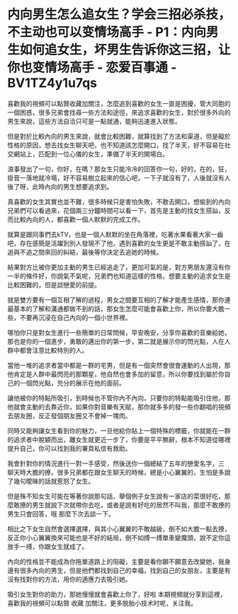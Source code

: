 # 内向男生怎么追女生？学会三招必杀技，不主动也可以变情场高手 - P1：内向男生如何追女生，坏男生告诉你这三招，让你也变情场高手 - 恋爱百事通 - BV1TZ4y1u7qs

喜歡我的視頻可以點贊收藏加關注，怎麼追到喜歡的女生一直是困擾，管大同胞的一個困惑，很多兄弟會找尋一些方法和途徑，來追求喜歡的女生，對於很多外向的男生來說，這些方法自洽只可是一點就通，能夠迅速進入狀態。

但是對於比較內向的男生來說，就會比較困難，就算找到了方法和渠道，但是礙於性格的原因，想去找女生聊天吧，也不知道該怎麼開口，找了半天，好不容易在社交網站上，匹配到一位心儀的女生，準備了半天的開場白。

浪事發出了一句，你好，在嗎？那女生只能冷冷的回答你一句，好的，在的，狂，掛音一落地就冷場，好不容易樹立起來的信心吧，一下子就沒有了，人後就沒有人後了呀，此時內向的男生想要追求到。

真喜歡的女生其實也並不難，很多時候只是害怕失敗，不敢去開口，想偷到的內向兄弟們可以看過來，花個兩三分鐘時間可以看一下，首先是主動的找女生搭訕，反而比較內向的人，都喜歡一個人默默的完成工作。

就算是跟同事們去kTV，也是一個人默默的坐在角落裡，吃著水果看著大家一齒吧，存在感簡是活躍到別人發現不了他，遇到喜歡的女生更是不敢主動搭訕了，在追與不追之間來回的糾結，最後等你決定去追她的時候。

結果對方比被你更加主動的男生已經追走了，更加可氣的是，對方男朋友還沒有你一半的條件好，你說氣不氣呢，兄弟們也知道這樣的性格，想要主動的追求女生是比較困難的，但是談戀愛的前提。

就是雙方要有一個互相了解的過程，男女之間要互相的了解才能產生感情，那你連最基本的了解和溝通都做不到的話，那女生怎麼可能會喜歡上你，所以你要大膽一些，不要再沉浸在自己內向的一個小世界裡。

哪怕你只是對女生進行一些簡單的日常問候，早安晚安，分享你喜歡的音樂給她，那也是你的一個進步，勇敢的邁出你的第一步，第二就是展示你的閃光點，人在人群中都會注意比較特別的人。

當他一堆的追求者當中都是一群的宅男，但是有一個突然會很會運動的人出現，那他肯定是人群中最閃亮的那顆星，他自然也會多加的留意，所以你要找到屬於你自己的一個閃光點，充分的展示在他的面前。

讓他被你的特點所吸引，到時候也不管你內不內向，只要你的特點能吸引住他，那他就會主動的去靠近你，如果你對音樂有天賦，那你就多多的發一些你翻唱的視頻去朋友圈，反正發個朋友圈又不會掉一塊肉。

同時又能夠讓女生看到你的魅力，一旦他給你貼上一個特殊的標籤，你就能在一群的追求者中脫穎而出，離女生就更近一步了，你要是平平無辭，根本不知道從哪裡提升自己，你可以找到我的署頁私信有救助。

我會針對你的情況進行一對一手感受，然後送你一個總結了五年的戀愛名字，三 聊天時大膽的撩，很多兄弟都在跟女生聊天的時候，總是小心翼翼的，生怕是多說了幾句曖昧的話就惹怒了女生。

但是殊不知女生可能在等著你說那句話，舉個例子女生說有一家店的菜很好吃，那麼敢撩的男生就說下次就帶你去吃，或者是說有好吃的居然不叫我，那麼不敢撩的男生只會回答，哦 那麼下次去談一下。

相比之下女生自然會選擇選擇，與其小心翼翼的不敢越級，倒不如大膽一點去撩，反正你小心翼翼換來可能也是不好的結局，倒不如搏一搏單車變魔頭，說不定你這放手一搏，你跟女生就成了。

內向的性格並不能成為你拖單道路上的阻礙，主要是看你願不願意去改變她，我身邊有很多內向的男生，但是他們都找到自己的幸福，找到自己的女朋友，主要是有沒有找對你的方法，用你的適應力去吸引她。

吸引女生對你的助力，那她慢慢就會喜歡上你了，好啦 本期視頻就分享到這裡，喜歡我的視頻可以點贊 收藏 加關注，更多脱胎小技术时呢，关注我。

